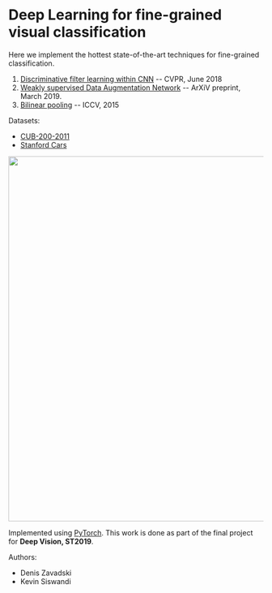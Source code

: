 # Deep Learning for fine-grained visual classification

Here we implement the hottest state-of-the-art techniques for fine-grained classification.

1. [Discriminative filter learning within CNN](https://arxiv.org/abs/1611.09932) -- CVPR, June 2018
2. [Weakly supervised Data Augmentation Network](https://arxiv.org/abs/1901.09891) -- ArXiV preprint, March 2019.
3. [Bilinear pooling](http://vis-www.cs.umass.edu/bcnn/docs/bcnn_iccv15.pdf) -- ICCV, 2015

Datasets:
+ [CUB-200-2011](http://www.vision.caltech.edu/visipedia/CUB-200-2011.html)
+ [Stanford Cars](https://ai.stanford.edu/~jkrause/cars/car_dataset.html)

<div align=center><img width="560" height="720" src="https://ai.stanford.edu/~jkrause/cars/car6.jpg"/></div>

Implemented using [PyTorch](https://pytorch.org/). This work is done as part of the final project for **Deep Vision, ST2019**.

Authors:
* Denis Zavadski
* Kevin Siswandi
